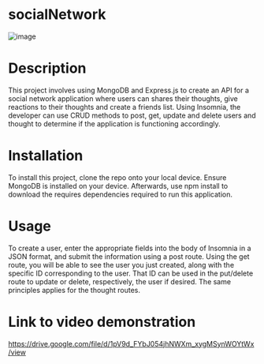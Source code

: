 # socialNetwork

![image](https://user-images.githubusercontent.com/81788122/131947166-24434a1f-6c78-4ded-b05d-2d6e427286d7.png)

# Description
This project involves using MongoDB and Express.js to create an API for a social network application where users can shares their thoughts, give reactions to their thoughts and create a friends list. Using Insomnia, the developer can use CRUD methods to post, get, update and delete users and thought to determine if the application is functioning accordingly. 

# Installation
To install this project, clone the repo onto your local device. Ensure MongoDB is installed on your device. Afterwards, use npm install to download the requires dependencies required to run this application. 

# Usage
To create a user, enter the appropriate fields into the body of Insomnia in a JSON format, and submit the information using a post route. Using the get route, you will be able to see the user you just created, along with the specific ID corresponding to the user. That ID can be used in the put/delete route to update or delete, respectively, the user if desired. The same principles applies for the thought routes. 

# Link to video demonstration
https://drive.google.com/file/d/1pV9d_FYbJ054jhNWXm_xygMSynWOYtWx/view
